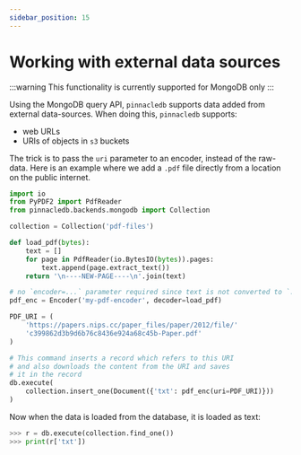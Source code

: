 ```yaml
---
sidebar_position: 15
---
```


# Working with external data sources

:::warning
This functionality is currently supported for MongoDB only
:::

Using the MongoDB query API, `pinnacledb` supports data added from external data-sources.
When doing this, `pinnacledb` supports:

- web URLs
- URIs of objects in `s3` buckets

The trick is to pass the `uri` parameter to an encoder, instead of the raw-data.
Here is an example where we add a `.pdf` file directly from a location 
on the public internet.

```python
import io
from PyPDF2 import PdfReader
from pinnacledb.backends.mongodb import Collection

collection = Collection('pdf-files')

def load_pdf(bytes):
    text = []
    for page in PdfReader(io.BytesIO(bytes)).pages:
        text.append(page.extract_text())
    return '\n----NEW-PAGE----\n'.join(text)

# no `encoder=...` parameter required since text is not converted to `.pdf` format
pdf_enc = Encoder('my-pdf-encoder', decoder=load_pdf)

PDF_URI = (
    'https://papers.nips.cc/paper_files/paper/2012/file/'
    'c399862d3b9d6b76c8436e924a68c45b-Paper.pdf'
)

# This command inserts a record which refers to this URI
# and also downloads the content from the URI and saves
# it in the record
db.execute(
    collection.insert_one(Document({'txt': pdf_enc(uri=PDF_URI)}))
)
```

Now when the data is loaded from the database, it is loaded as text:

```python
>>> r = db.execute(collection.find_one())
>>> print(r['txt'])
```